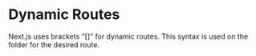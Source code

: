 # Dynamic Routes

Next.js uses brackets "[]" for dynamic routes. This syntax is used on the
folder for the desired route.
